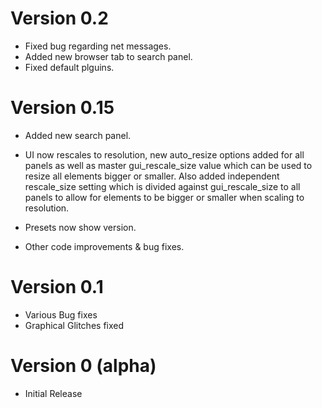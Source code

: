 # Version 0.2

* Fixed bug regarding net messages.
* Added new browser tab to search panel.
* Fixed default plguins.


# Version 0.15

* Added new search panel.
* UI now rescales to resolution, new auto_resize options added for all panels as well as master gui_rescale_size value which can be used to resize all elements bigger or smaller. Also added independent rescale_size setting which is divided against gui_rescale_size to all panels to allow for elements to be bigger or smaller when scaling to resolution.

* Presets now show version.
* Other code improvements & bug fixes.

# Version 0.1

* Various Bug fixes
* Graphical Glitches fixed

# Version 0 (alpha)

* Initial Release